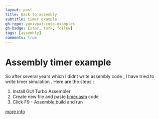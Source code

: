 ```yaml
---
layout: post
title: Back to assembly
subtitle: timer example 
gh-repo: yanivpaz/code-examples
gh-badge: [star, fork, follow]
tags: [assembly]
comments: true
---
```


# Assembly timer example 
So after several years which I didnt write assembly code , I have tried to write timer simulation .
Here are the steps :

1. Install  GUI Turbo Assembler  
2. Create new file and paste [timer.asm](https://raw.githubusercontent.com/yanivpaz/code-examples/master/assembly/timer-example/timer.asm) code
3. Click F9 - Assemble,build and run

[more info](https://github.com/yanivpaz/code-examples/tree/master/assembly/timer-example)
